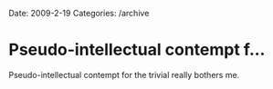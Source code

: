 Date: 2009-2-19
Categories: /archive

# Pseudo-intellectual contempt f...

Pseudo-intellectual contempt for the trivial really bothers me.
